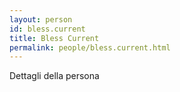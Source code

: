 ```yaml
---
layout: person
id: bless.current
title: Bless Current
permalink: people/bless.current.html
---
```


Dettagli della persona